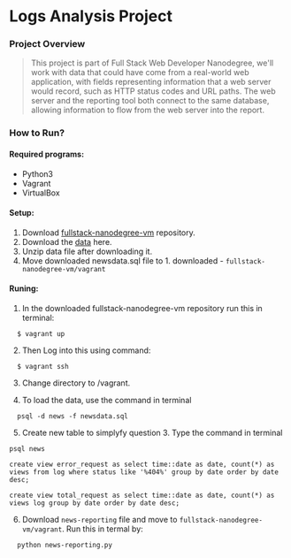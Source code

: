 # Logs Analysis Project

### Project Overview
>This project is part of Full Stack Web Developer Nanodegree, we'll work with data that could have come from a real-world
web application, with fields representing information that a web server would record, such as HTTP status codes and URL paths.
The web server and the reporting tool both connect to the same database, allowing information to flow from the web server
into the report.

### How to Run?

#### Required programs:
  * Python3
  * Vagrant
  * VirtualBox

#### Setup:
  1. Download [fullstack-nanodegree-vm](https://github.com/udacity/fullstack-nanodegree-vm) repository.
  2. Download the [data](https://d17h27t6h515a5.cloudfront.net/topher/2016/August/57b5f748_newsdata/newsdata.zip) here.
  3. Unzip data file after downloading it.
  4. Move downloaded newsdata.sql file to 1. downloaded - ```fullstack-nanodegree-vm/vagrant```

#### Runing:
  1. In the downloaded fullstack-nanodegree-vm repository run this in terminal:

  ```
    $ vagrant up
  ```
  2. Then Log into this using command:

  ```
    $ vagrant ssh
  ```
  3. Change directory to /vagrant.

  4. To load the data, use the command in terminal
  ```
    psql -d news -f newsdata.sql
  ```
  5. Create new table to simplyfy question 3. Type the command in terminal
  ```
  psql news
  ```
  ```
  create view error_request as select time::date as date, count(*) as
  views from log where status like '%404%' group by date order by date desc;
  ```
  ```
  create view total_request as select time::date as date, count(*) as
  views log group by date order by date desc;
  ```
  6. Download ```news-reporting``` file and move to ```fullstack-nanodegree-vm/vagrant```. Run this in termal by:
  ```
    python news-reporting.py
  ```


